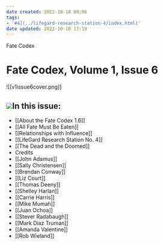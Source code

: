 ```yaml
---
date created: 2022-10-18 08:06
tags:
- '#4](../lifegard-research-station-4/index.html)'
date updated: 2022-10-18 17:19
---
```


Fate Codex

# Fate Codex, Volume 1, Issue 6

![[v1issue6cover.png]]

## ![](v1issue6cover.png)In this issue:

- [[About the Fate Codex 1.6]]
- [[All Fate Must Be Eaten]]
- [[Relationships with Influence]]
- [[LifeGard Research Station No. 4]]
- [[The Dead and the Doomed]]
- Credits
- [[John Adamus]]
- [[Sally Christensen]]
- [[Brendan Conway]]
- [[Liz Court]]
- [[Thomas Deeny]]
- [[Shelley Harlan]]
- [[Carrie Harris]]
- [[Mike Mumah]]
- [[Juan Ochoa]]
- [[Stever Radabaugh]]
- [[Mark Diaz Truman]]
- [[Amanda Valentine]]
- [[Rob Wieland]]
